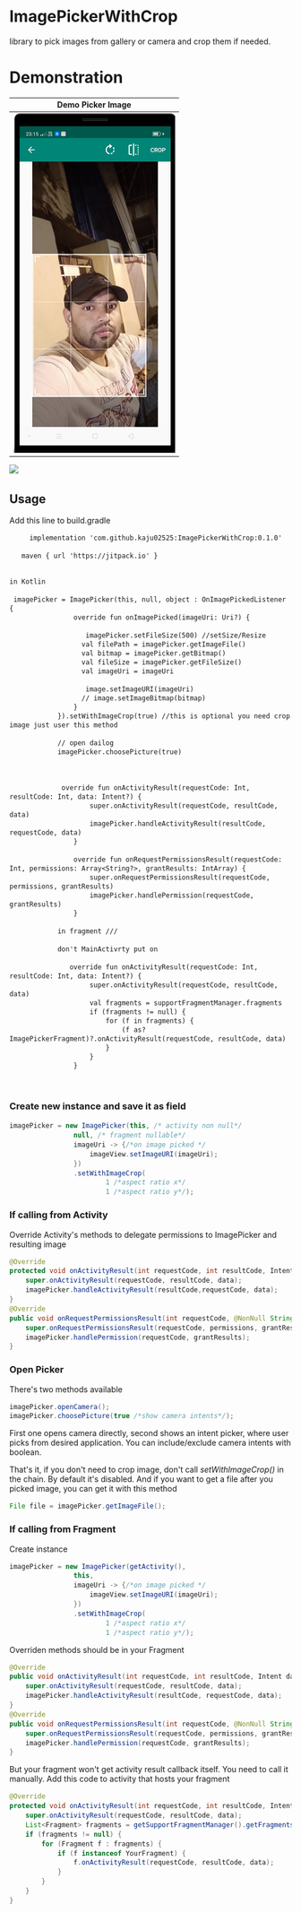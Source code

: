 # ImagePickerWithCrop
library to pick images from gallery or camera and crop them if needed.
# Demonstration
|Demo Picker Image|
|:---:|
|![](pic/pic.PNG)|

[![](https://jitpack.io/v/kaju02525/ImagePickerWithCrop.svg)](https://jitpack.io/#kaju02525/ImagePickerWithCrop)



## Usage
Add this line to build.gradle
```
	 implementation 'com.github.kaju02525:ImagePickerWithCrop:0.1.0'
   
   maven { url 'https://jitpack.io' }
   
```

```
in Kotlin

 imagePicker = ImagePicker(this, null, object : OnImagePickedListener {
                override fun onImagePicked(imageUri: Uri?) {

                   imagePicker.setFileSize(500) //setSize/Resize
                  val filePath = imagePicker.getImageFile()
                  val bitmap = imagePicker.getBitmap()
                  val fileSize = imagePicker.getFileSize()
                  val imageUri = imageUri

                   image.setImageURI(imageUri)
                  // image.setImageBitmap(bitmap)
                }
            }).setWithImageCrop(true) //this is optional you need crop image just user this method
            
            // open dailog
            imagePicker.choosePicture(true)



             override fun onActivityResult(requestCode: Int, resultCode: Int, data: Intent?) {
                    super.onActivityResult(requestCode, resultCode, data)
                    imagePicker.handleActivityResult(resultCode, requestCode, data)
                }

                override fun onRequestPermissionsResult(requestCode: Int, permissions: Array<String?>, grantResults: IntArray) {
                    super.onRequestPermissionsResult(requestCode, permissions, grantResults)
                    imagePicker.handlePermission(requestCode, grantResults)
                }

            in fragment ///
          
            don't MainActivrty put on 
            
               override fun onActivityResult(requestCode: Int, resultCode: Int, data: Intent?) {
                    super.onActivityResult(requestCode, resultCode, data)
                    val fragments = supportFragmentManager.fragments
                    if (fragments != null) {
                        for (f in fragments) {
                            (f as? ImagePickerFragment)?.onActivityResult(requestCode, resultCode, data)
                        }
                    }
                } 
            


```

### Create new instance and save it as field
```java
imagePicker = new ImagePicker(this, /* activity non null*/
                null, /* fragment nullable*/
                imageUri -> {/*on image picked */
                    imageView.setImageURI(imageUri);
                })
                .setWithImageCrop(
                        1 /*aspect ratio x*/
                        1 /*aspect ratio y*/);
```





### If calling from Activity
Override Activity's methods to delegate permissions to ImagePicker and resulting image
```java
@Override
protected void onActivityResult(int requestCode, int resultCode, Intent data) {
    super.onActivityResult(requestCode, resultCode, data);
    imagePicker.handleActivityResult(resultCode,requestCode, data);
}
@Override
public void onRequestPermissionsResult(int requestCode, @NonNull String[] permissions, @NonNull int[] grantResults) {
    super.onRequestPermissionsResult(requestCode, permissions, grantResults);
    imagePicker.handlePermission(requestCode, grantResults);
}
```
### Open Picker
There's two methods available
```java
imagePicker.openCamera();
imagePicker.choosePicture(true /*show camera intents*/);
```
First one opens camera directly, second shows an intent picker, where user picks from desired application. You can include/exclude camera intents with boolean.

That's it, if you don't need to crop image, don't call *setWithImageCrop()*  in the chain. By default it's disabled. And if you want to get a file after you picked image, you can get it with this method
```java
File file = imagePicker.getImageFile();
```
### If calling from Fragment 
Create instance 
```java
imagePicker = new ImagePicker(getActivity(),
                this,
                imageUri -> {/*on image picked */
                    imageView.setImageURI(imageUri);
                })
                .setWithImageCrop(
                        1 /*aspect ratio x*/
                        1 /*aspect ratio y*/);
```

Overriden methods should be in your Fragment

```java
@Override
public void onActivityResult(int requestCode, int resultCode, Intent data) {
    super.onActivityResult(requestCode, resultCode, data);
    imagePicker.handleActivityResult(resultCode, requestCode, data);
}
@Override
public void onRequestPermissionsResult(int requestCode, @NonNull String[] permissions, @NonNull int[] grantResults) {
    super.onRequestPermissionsResult(requestCode, permissions, grantResults);
    imagePicker.handlePermission(requestCode, grantResults);
}
```
But your fragment won't get activity result callback itself. You need to call it manually. Add this code to activity that hosts your fragment

```java
@Override
protected void onActivityResult(int requestCode, int resultCode, Intent data) {
    super.onActivityResult(requestCode, resultCode, data);
    List<Fragment> fragments = getSupportFragmentManager().getFragments();
    if (fragments != null) {
        for (Fragment f : fragments) {
            if (f instanceof YourFragment) {
                f.onActivityResult(requestCode, resultCode, data);
            }
        }
    }
}
```
